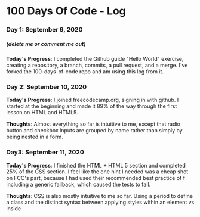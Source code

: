 # 100 Days Of Code - Log

### Day 1: September 9, 2020
##### (delete me or comment me out)

**Today's Progress**: I completed the Github guide "Hello World" exercise, creating a repository, a branch, commits, a pull request, and a merge. I've forked the 100-days-of-code repo and am using this log from it.

### Day 2: September 10, 2020

**Today's Progress**: I joined freecodecamp.org, signing in with github. I started at the beginning and made it 89% of the way through the first lesson on HTML and HTML5.

**Thoughts**: Almost everything so far is intuitive to me, except that radio button and checkbox inputs are grouped by name rather than simply by being nested in a form.

### Day3: September 11, 2020
**Today's Progress**: I finished the HTML + HTML 5 section and completed 25% of the CSS section. I feel like the one hint I needed was a cheap shot on FCC's part, because I had used their recommended best practice of f including a generic fallback, which caused the tests to fail.

**Thoughts**: CSS is also mostly intuitive to me so far. Using a period to define a class and the distinct syntax between applying styles within an element vs inside <style> tags will take some remembering.

**Link(s) to work**
1. [Here's where I left off](https://www.freecodecamp.org/learn/responsive-web-design/basic-css/make-circular-images-with-a-border-radius)

### Day 4: September 15, 2020
**Today's Progress**: I completed 89% of the Basic CSS section. I skipped yesterday to deal with the leaking washing machine.

**Thoughts** It was nice to have remembered most of what I had learned after three days off. I expect this to help me understand the CSS of SevenFifty pages well enough to solve Appcues problems.

**Link(s) to work**
1. [Here's where I left off](https://www.freecodecamp.org/learn/responsive-web-design/basic-css/attach-a-fallback-value-to-a-css-variable)

### Day 5: September 16, 2020
**Today's Progeress**: I completed the Basic CSS section and got through ~25% of the Applied Visual Design section. I just learned how to increase line height, which made me wonder whether I can now edit Hubspot email templates to be less ugly.

**Thoughts**: I think I'm getting a good practical understanding of how to use HTML and CSS, but some of the written descriptions are still a little confusing to me. I'm not completely certain, for instance, what a "selector" is. Another term popped up out of the blue that sounded important but that I didn't understand. On the other hand, while I had supposed that CSS "cascades" in the sense that on sheet cascades over the entire site, it sounds like it's the style that cascades from the top of the sheet down, such that the style applied closest to the bottom applies. I should check on that. I'm also excited to be learning (I think) markdown but updating this log!

**Link(s) to work**
1. [Here's where I left off](https://www.freecodecamp.org/learn/responsive-web-design/applied-visual-design/adjust-the-hover-state-of-an-anchor-tag)
***

### Day 6: September 17, 2020
**Today's Progress**: I made it through ~70% of the Applied Visual Design section. Today's exercises were mostly about color theory, which was very interesting. Some exercises were about position, which I can't say I'm completely clear about yet.

**Thoughts**: I was reminded about some things I had learned before, like the specifics of how color hexcodes work. But I also learned a lot about the relationship beteween RGB, CYM, and tertiary colors, about tint, tone, lightness, darkness, and saturation.

**Link(s) to work**
1. [Here's where I left off](https://www.freecodecamp.org/learn/responsive-web-design/applied-visual-design/use-the-css-transform-property-skewx-to-skew-an-element-along-the-x-axis)
***

***

### Day 9: September 23, 2020
**Today's Progress**: I made it over 50% through the Applied Accessibility section. 

**Thoughts**: I tried to work on the couch in the living room today, and it was too distracting.

**Link(s) to work**
1. [Here's where I left off](https://www.freecodecamp.org/learn/responsive-web-design/applied-accessibility/wrap-radio-buttons-in-a-fieldset-element-for-better-accessibility)

***

### Day 10: September 24, 2020
**Today's Progress**: I didn't make it much farther through the Applied Accessibility section today, but I'm back into CSS. I learned how to move elements off the visible page for screen readers to read.

**Thoughts**: I tried to work on the couch in the living room again today, and I was distracted by Simone coming into the kitchen. Finding the right time to do this is going to be tough.

**Link(s) to work**
1. [Here's where I left off](https://www.freecodecamp.org/learn/responsive-web-design/applied-accessibility/improve-readability-with-high-contrast-text)

***

### Day 11: September 25, 2020
**Today's Progress**: I completed the Applies Accessibility section. I learned about visual contrast, colorblindness, using keys to navigate and setting the tab index.

**Thoughts**: I was excited to see how easy it would be to set keyboard shortcuts for SevenFifty. I've already forgotten the function that does it -- I'm not sure "function" is even the right name for this part of HTML -- but I assume I'll recognize and remember it and all the other terms I've forgotten when I start to see and use it.

**Link(s) to work**
1. [Here's where I left off](https://www.freecodecamp.org/learn/responsive-web-design/responsive-web-design-principles)

***

### Day 12: October 5, 2020
**Today's Progress**: I completed the Responsive Web Design section and began the Felxbox section.

**Thoughts**: It was a little hard to come back to this after over a week, and I had to use a hint to remind me of basic CSS on the first challenge. The Responsive Web Design section made sense to me, but at this point I don't understand how "display: flex;" works. I think 30 minutes each day will be much easire to stick with than an hour each day and that it will be exactly half as good. I think it's likely that in the long run my frequency will double and that my volume will catch up soon and then overtake what I'd accomplish in an hour a day.

**Link(s) to work**
1. [Here's where I left off](https://www.freecodecamp.org/learn/responsive-web-design/css-flexbox/use-the-flex-direction-property-to-make-a-row)

***

### Day 13: October 6, 2020
**Today's Progress**: I made it 59% of the way through the Flexbox section of the Responsive Web Design course.

**Thoughts**: I'm developing a practical understanding of flexboxes, but I still don't have a solid theoretical understanding of them.

**Link(s) to work**
1. [Here's where I left off](https://www.freecodecamp.org/learn/responsive-web-design/css-flexbox/use-the-flex-wrap-property-to-wrap-a-row-or-column)

### Day 14: October 7, 2020
**Today's Progress**: I completed the Flexbox section of the Responsive Web Design course.

**Thoughts**: It's making a little more theoretical sense. And it's interesting, because it helps me understand how the SevenFifty pages respond.

1. [Here's where I left off](https://www.freecodecamp.org/learn/responsive-web-design/css-grid)
